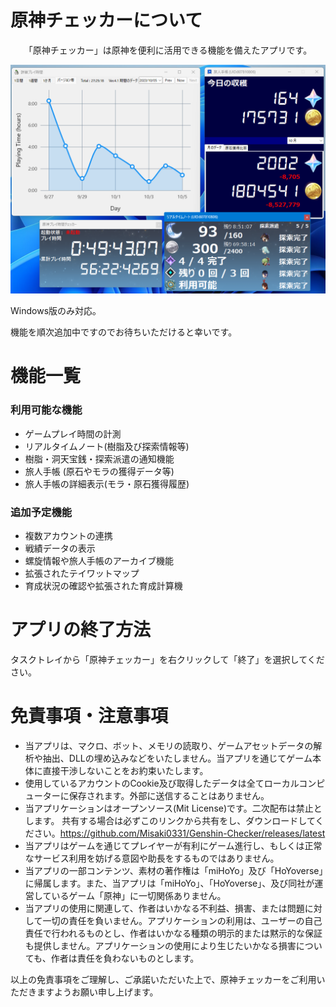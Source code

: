 # 原神チェッカーについて
<center>「原神チェッカー」は原神を便利に活用できる機能を備えたアプリです。

![Screenshot](Docs/screenshot.png)
</center>

Windows版のみ対応。

機能を順次追加中ですのでお待ちいただけると幸いです。

# 機能一覧
### 利用可能な機能
* ゲームプレイ時間の計測
* リアルタイムノート(樹脂及び探索情報等)
* 樹脂・洞天宝銭・探索派遣の通知機能
* 旅人手帳 (原石やモラの獲得データ等)
* 旅人手帳の詳細表示(モラ・原石獲得履歴)
### 追加予定機能
* 複数アカウントの連携
* 戦績データの表示
* 螺旋情報や旅人手帳のアーカイブ機能
* 拡張されたテイワットマップ
* 育成状況の確認や拡張された育成計算機

# アプリの終了方法
タスクトレイから「原神チェッカー」を右クリックして「終了」を選択してください。

# 免責事項・注意事項
* 当アプリは、マクロ、ボット、メモリの読取り、ゲームアセットデータの解析や抽出、DLLの埋め込みなどをいたしません。当アプリを通じてゲーム本体に直接干渉しないことをお約束いたします。
* 使用しているアカウントのCookie及び取得したデータは全てローカルコンピューターに保存されます。外部に送信することはありません。
* 当アプリケーションはオープンソース(Mit License)です。二次配布は禁止とします。
  共有する場合は必ずこのリンクから共有をし、ダウンロードしてください。https://github.com/Misaki0331/Genshin-Checker/releases/latest
* 当アプリはゲームを通じてプレイヤーが有利にゲーム進行し、もしくは正常なサービス利用を妨げる意図や助長をするものではありません。
* 当アプリの一部コンテンツ、素材の著作権は「miHoYo」及び「HoYoverse」に帰属します。また、当アプリは「miHoYo」、「HoYoverse」、及び同社が運営しているゲーム「原神」に一切関係ありません。
* 当アプリの使用に関連して、作者はいかなる不利益、損害、または問題に対して一切の責任を負いません。アプリケーションの利用は、ユーザーの自己責任で行われるものとし、作者はいかなる種類の明示的または黙示的な保証も提供しません。アプリケーションの使用により生じたいかなる損害についても、作者は責任を負わないものとします。

以上の免責事項をご理解し、ご承諾いただいた上で、原神チェッカーをご利用いただきますようお願い申し上げます。




